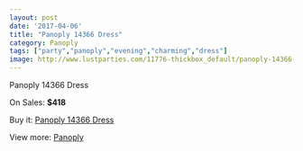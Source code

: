 ```yaml
---
layout: post
date: '2017-04-06'
title: "Panoply 14366 Dress"
category: Panoply
tags: ["party","panoply","evening","charming","dress"]
image: http://www.lustparties.com/11776-thickbox_default/panoply-14366-dress.jpg
---
```

Panoply 14366 Dress

On Sales: **$418**
<a href="https://www.lustparties.com/en/panoply/4252-panoply-14366-dress.html"><amp-img layout="responsive" width="600" height="600" src="//www.lustparties.com/11776-thickbox_default/panoply-14366-dress.jpg" alt="Panoply 14366 Dress 0" /></a>
<a href="https://www.lustparties.com/en/panoply/4252-panoply-14366-dress.html"><amp-img layout="responsive" width="600" height="600" src="//www.lustparties.com/11777-thickbox_default/panoply-14366-dress.jpg" alt="Panoply 14366 Dress 1" /></a>

Buy it: [Panoply 14366 Dress](https://www.lustparties.com/en/panoply/4252-panoply-14366-dress.html "Panoply 14366 Dress")

View more: [Panoply](https://www.lustparties.com/en/21-panoply "Panoply")